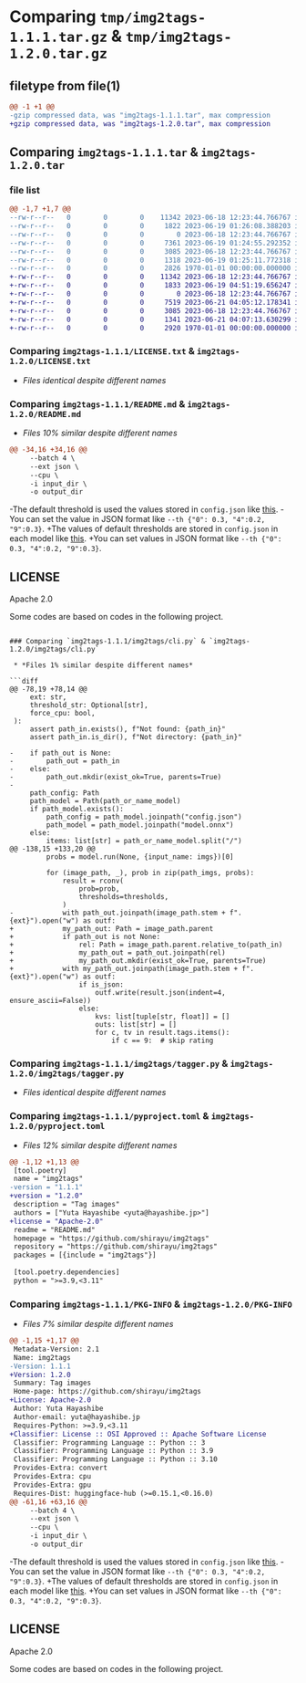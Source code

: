 # Comparing `tmp/img2tags-1.1.1.tar.gz` & `tmp/img2tags-1.2.0.tar.gz`

## filetype from file(1)

```diff
@@ -1 +1 @@
-gzip compressed data, was "img2tags-1.1.1.tar", max compression
+gzip compressed data, was "img2tags-1.2.0.tar", max compression
```

## Comparing `img2tags-1.1.1.tar` & `img2tags-1.2.0.tar`

### file list

```diff
@@ -1,7 +1,7 @@
--rw-r--r--   0        0        0    11342 2023-06-18 12:23:44.766767 img2tags-1.1.1/LICENSE.txt
--rw-r--r--   0        0        0     1822 2023-06-19 01:26:08.388203 img2tags-1.1.1/README.md
--rw-r--r--   0        0        0        0 2023-06-18 12:23:44.766767 img2tags-1.1.1/img2tags/__init__.py
--rw-r--r--   0        0        0     7361 2023-06-19 01:24:55.292352 img2tags-1.1.1/img2tags/cli.py
--rw-r--r--   0        0        0     3085 2023-06-18 12:23:44.766767 img2tags-1.1.1/img2tags/tagger.py
--rw-r--r--   0        0        0     1318 2023-06-19 01:25:11.772318 img2tags-1.1.1/pyproject.toml
--rw-r--r--   0        0        0     2826 1970-01-01 00:00:00.000000 img2tags-1.1.1/PKG-INFO
+-rw-r--r--   0        0        0    11342 2023-06-18 12:23:44.766767 img2tags-1.2.0/LICENSE.txt
+-rw-r--r--   0        0        0     1833 2023-06-19 04:51:19.656247 img2tags-1.2.0/README.md
+-rw-r--r--   0        0        0        0 2023-06-18 12:23:44.766767 img2tags-1.2.0/img2tags/__init__.py
+-rw-r--r--   0        0        0     7519 2023-06-21 04:05:12.178341 img2tags-1.2.0/img2tags/cli.py
+-rw-r--r--   0        0        0     3085 2023-06-18 12:23:44.766767 img2tags-1.2.0/img2tags/tagger.py
+-rw-r--r--   0        0        0     1341 2023-06-21 04:07:13.630299 img2tags-1.2.0/pyproject.toml
+-rw-r--r--   0        0        0     2920 1970-01-01 00:00:00.000000 img2tags-1.2.0/PKG-INFO
```

### Comparing `img2tags-1.1.1/LICENSE.txt` & `img2tags-1.2.0/LICENSE.txt`

 * *Files identical despite different names*

### Comparing `img2tags-1.1.1/README.md` & `img2tags-1.2.0/README.md`

 * *Files 10% similar despite different names*

```diff
@@ -34,16 +34,16 @@
     --batch 4 \
     --ext json \
     --cpu \
     -i input_dir \
     -o output_dir
 ```
 
-The default threshold is used the values stored in ``config.json`` like [this](https://huggingface.co/shirayu/img2tags/blob/main/SmilingWolf__wd-v1-4-moat-tagger-v2/config.json).
-You can set the value in JSON format like ``--th {"0": 0.3, "4":0.2, "9":0.3}``.
+The values of default thresholds are stored in ``config.json`` in each model like [this](https://huggingface.co/shirayu/img2tags/blob/main/SmilingWolf__wd-v1-4-convnext-tagger-v2/config.json).
+You can set values in JSON format like ``--th {"0": 0.3, "4":0.2, "9":0.3}``.
 
 ## LICENSE
 
 Apache 2.0
 
 Some codes are based on codes in the following project.
```

### Comparing `img2tags-1.1.1/img2tags/cli.py` & `img2tags-1.2.0/img2tags/cli.py`

 * *Files 1% similar despite different names*

```diff
@@ -78,19 +78,14 @@
     ext: str,
     threshold_str: Optional[str],
     force_cpu: bool,
 ):
     assert path_in.exists(), f"Not found: {path_in}"
     assert path_in.is_dir(), f"Not directory: {path_in}"
 
-    if path_out is None:
-        path_out = path_in
-    else:
-        path_out.mkdir(exist_ok=True, parents=True)
-
     path_config: Path
     path_model = Path(path_or_name_model)
     if path_model.exists():
         path_config = path_model.joinpath("config.json")
         path_model = path_model.joinpath("model.onnx")
     else:
         items: list[str] = path_or_name_model.split("/")
@@ -138,15 +133,20 @@
         probs = model.run(None, {input_name: imgs})[0]
 
         for (image_path, _), prob in zip(path_imgs, probs):
             result = rconv(
                 prob=prob,
                 thresholds=thresholds,
             )
-            with path_out.joinpath(image_path.stem + f".{ext}").open("w") as outf:
+            my_path_out: Path = image_path.parent
+            if path_out is not None:
+                rel: Path = image_path.parent.relative_to(path_in)
+                my_path_out = path_out.joinpath(rel)
+                my_path_out.mkdir(exist_ok=True, parents=True)
+            with my_path_out.joinpath(image_path.stem + f".{ext}").open("w") as outf:
                 if is_json:
                     outf.write(result.json(indent=4, ensure_ascii=False))
                 else:
                     kvs: list[tuple[str, float]] = []
                     outs: list[str] = []
                     for c, tv in result.tags.items():
                         if c == 9:  # skip rating
```

### Comparing `img2tags-1.1.1/img2tags/tagger.py` & `img2tags-1.2.0/img2tags/tagger.py`

 * *Files identical despite different names*

### Comparing `img2tags-1.1.1/pyproject.toml` & `img2tags-1.2.0/pyproject.toml`

 * *Files 12% similar despite different names*

```diff
@@ -1,12 +1,13 @@
 [tool.poetry]
 name = "img2tags"
-version = "1.1.1"
+version = "1.2.0"
 description = "Tag images"
 authors = ["Yuta Hayashibe <yuta@hayashibe.jp>"]
+license = "Apache-2.0"
 readme = "README.md"
 homepage = "https://github.com/shirayu/img2tags"
 repository = "https://github.com/shirayu/img2tags"
 packages = [{include = "img2tags"}]
 
 [tool.poetry.dependencies]
 python = ">=3.9,<3.11"
```

### Comparing `img2tags-1.1.1/PKG-INFO` & `img2tags-1.2.0/PKG-INFO`

 * *Files 7% similar despite different names*

```diff
@@ -1,15 +1,17 @@
 Metadata-Version: 2.1
 Name: img2tags
-Version: 1.1.1
+Version: 1.2.0
 Summary: Tag images
 Home-page: https://github.com/shirayu/img2tags
+License: Apache-2.0
 Author: Yuta Hayashibe
 Author-email: yuta@hayashibe.jp
 Requires-Python: >=3.9,<3.11
+Classifier: License :: OSI Approved :: Apache Software License
 Classifier: Programming Language :: Python :: 3
 Classifier: Programming Language :: Python :: 3.9
 Classifier: Programming Language :: Python :: 3.10
 Provides-Extra: convert
 Provides-Extra: cpu
 Provides-Extra: gpu
 Requires-Dist: huggingface-hub (>=0.15.1,<0.16.0)
@@ -61,16 +63,16 @@
     --batch 4 \
     --ext json \
     --cpu \
     -i input_dir \
     -o output_dir
 ```
 
-The default threshold is used the values stored in ``config.json`` like [this](https://huggingface.co/shirayu/img2tags/blob/main/SmilingWolf__wd-v1-4-moat-tagger-v2/config.json).
-You can set the value in JSON format like ``--th {"0": 0.3, "4":0.2, "9":0.3}``.
+The values of default thresholds are stored in ``config.json`` in each model like [this](https://huggingface.co/shirayu/img2tags/blob/main/SmilingWolf__wd-v1-4-convnext-tagger-v2/config.json).
+You can set values in JSON format like ``--th {"0": 0.3, "4":0.2, "9":0.3}``.
 
 ## LICENSE
 
 Apache 2.0
 
 Some codes are based on codes in the following project.
```

